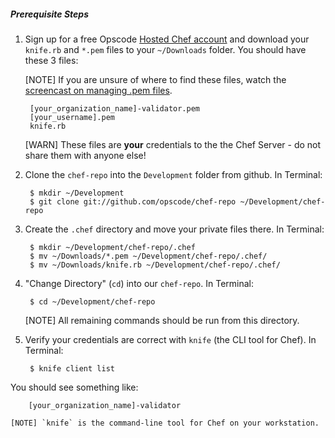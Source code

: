 ##### Prerequisite Steps
1. Sign up for a free Opscode [Hosted Chef account][chef-hosted] and download your `knife.rb` and `*.pem` files to your `~/Downloads` folder. You should have these 3 files:

    [NOTE] If you are unsure of where to find these files, watch the [screencast on managing .pem files](https://learnchef.opscode.com/screencasts/manage-pem-files/).

        [your_organization_name]-validator.pem
        [your_username].pem
        knife.rb

    [WARN] These files are **your** credentials to the the Chef Server - do not share them with anyone else!

1. Clone the `chef-repo` into the `Development` folder from github. In Terminal:

        $ mkdir ~/Development
        $ git clone git://github.com/opscode/chef-repo ~/Development/chef-repo

1. Create the `.chef` directory and move your private files there. In Terminal:

        $ mkdir ~/Development/chef-repo/.chef
        $ mv ~/Downloads/*.pem ~/Development/chef-repo/.chef/
        $ mv ~/Downloads/knife.rb ~/Development/chef-repo/.chef/

1. "Change Directory" (`cd`) into our `chef-repo`. In Terminal:

        $ cd ~/Development/chef-repo

    [NOTE] All remaining commands should be run from this directory.

1. Verify your credentials are correct with `knife` (the CLI tool for Chef). In Terminal:

        $ knife client list

  You should see something like:

        [your_organization_name]-validator

    [NOTE] `knife` is the command-line tool for Chef on your workstation.

[chef-hosted]: http://www.opscode.com/hosted-chef/ "Sign up for Hosted Chef"
